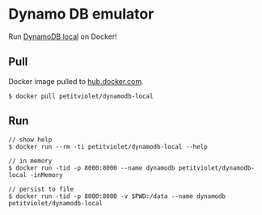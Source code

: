 # Dynamo DB emulator

Run [DynamoDB local](https://docs.aws.amazon.com/amazondynamodb/latest/developerguide/DynamoDBLocal.html) on Docker!

## Pull

Docker image pulled to [hub.docker.com](https://hub.docker.com/r/petitviolet/dynamodb-local/).

```shell-session
$ docker pull petitviolet/dynamodb-local
```

## Run

```shell-session
// show help
$ docker run --rm -ti petitviolet/dynamodb-local --help

// in memory
$ docker run -tid -p 8000:8000 --name dynamodb petitviolet/dynamodb-local -inMemory

// persist to file
$ docker run -tid -p 8000:8000 -v $PWD:/data --name dynamodb petitviolet/dynamodb-local
```

